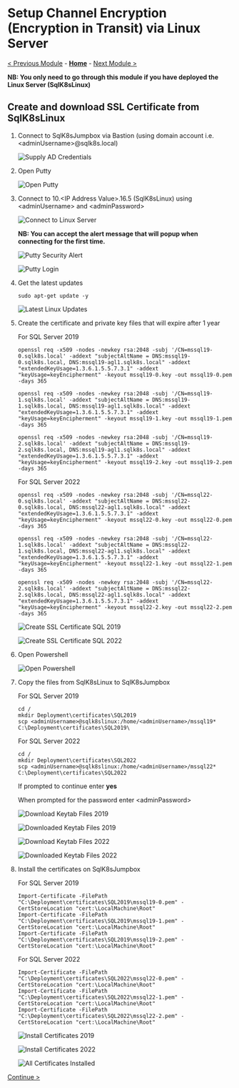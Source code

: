 # Setup Channel Encryption (Encryption in Transit) via Linux Server

[< Previous Module](../modules/kerberos.md) - **[Home](../README.md)** - [Next Module >](../modules/encryption.md)

**NB: You only need to go through this module if you have deployed the Linux Server (SqlK8sLinux)**

## Create and download SSL Certificate from SqlK8sLinux

1. Connect to SqlK8sJumpbox via Bastion (using domain account i.e. \<adminUsername\>\@sqlk8s.local)

    ![Supply AD Credentials](media/SupplyADCredentials.jpg)

2. Open Putty

    ![Open Putty](media/OpenPutty.jpg)

3. Connect to 10.\<IP Address Value\>.16.5 (SqlK8sLinux) using \<adminUsername\> and \<adminPassword\>

    ![Connect to Linux Server](media/ConnectLinux.jpg)

    **NB: You can accept the alert message that will popup when connecting for the first time.**

    ![Putty Security Alert](media/PuttySecurityAlert.jpg)

    ![Putty Login](media/PuttyLogin.jpg)

4. Get the latest updates

    ```text
    sudo apt-get update -y
    ```

    ![Latest Linux Updates](media/LatestLinuxUpdates.jpg)

5. Create the certificate and private key files that will expire after 1 year

    For SQL Server 2019

    ```text
    openssl req -x509 -nodes -newkey rsa:2048 -subj '/CN=mssql19-0.sqlk8s.local' -addext "subjectAltName = DNS:mssql19-0.sqlk8s.local, DNS:mssql19-agl1.sqlk8s.local" -addext "extendedKeyUsage=1.3.6.1.5.5.7.3.1" -addext "keyUsage=keyEncipherment" -keyout mssql19-0.key -out mssql19-0.pem -days 365
    ```

    ```text
    openssl req -x509 -nodes -newkey rsa:2048 -subj '/CN=mssql19-1.sqlk8s.local' -addext "subjectAltName = DNS:mssql19-1.sqlk8s.local, DNS:mssql19-agl1.sqlk8s.local" -addext "extendedKeyUsage=1.3.6.1.5.5.7.3.1" -addext "keyUsage=keyEncipherment" -keyout mssql19-1.key -out mssql19-1.pem -days 365
    ```

    ```text
    openssl req -x509 -nodes -newkey rsa:2048 -subj '/CN=mssql19-2.sqlk8s.local' -addext "subjectAltName = DNS:mssql19-2.sqlk8s.local, DNS:mssql19-agl1.sqlk8s.local" -addext "extendedKeyUsage=1.3.6.1.5.5.7.3.1" -addext "keyUsage=keyEncipherment" -keyout mssql19-2.key -out mssql19-2.pem -days 365
    ```

    For SQL Server 2022

    ```text
    openssl req -x509 -nodes -newkey rsa:2048 -subj '/CN=mssql22-0.sqlk8s.local' -addext "subjectAltName = DNS:mssql22-0.sqlk8s.local, DNS:mssql22-agl1.sqlk8s.local" -addext "extendedKeyUsage=1.3.6.1.5.5.7.3.1" -addext "keyUsage=keyEncipherment" -keyout mssql22-0.key -out mssql22-0.pem -days 365
    ```

    ```text
    openssl req -x509 -nodes -newkey rsa:2048 -subj '/CN=mssql22-1.sqlk8s.local' -addext "subjectAltName = DNS:mssql22-1.sqlk8s.local, DNS:mssql22-agl1.sqlk8s.local" -addext "extendedKeyUsage=1.3.6.1.5.5.7.3.1" -addext "keyUsage=keyEncipherment" -keyout mssql22-1.key -out mssql22-1.pem -days 365
    ```

    ```text
    openssl req -x509 -nodes -newkey rsa:2048 -subj '/CN=mssql22-2.sqlk8s.local' -addext "subjectAltName = DNS:mssql22-2.sqlk8s.local, DNS:mssql22-agl1.sqlk8s.local" -addext "extendedKeyUsage=1.3.6.1.5.5.7.3.1" -addext "keyUsage=keyEncipherment" -keyout mssql22-2.key -out mssql22-2.pem -days 365
    ```

    ![Create SSL Certificate SQL 2019](media/CreateSSL19.jpg)

    ![Create SSL Certificate SQL 2022](media/CreateSSL22.jpg)

6. Open Powershell

    ![Open Powershell](media/OpenPowershell.jpg)

7. Copy the files from SqlK8sLinux to SqlK8sJumpbox

    For SQL Server 2019
    
    ```text
    cd /
    mkdir Deployment\certificates\SQL2019
    scp <adminUsername>@sqlk8slinux:/home/<adminUsername>/mssql19* C:\Deployment\certificates\SQL2019\
    ```

    For SQL Server 2022
    
    ```text
    cd /
    mkdir Deployment\certificates\SQL2022
    scp <adminUsername>@sqlk8slinux:/home/<adminUsername>/mssql22* C:\Deployment\certificates\SQL2022
    ```

    If prompted to continue enter **yes**

    When prompted for the password enter \<adminPassword\>

    ![Download Keytab Files 2019](media/DownloadSSLFiles19.jpg)

    ![Downloaded Keytab Files 2019](media/DownloadedSSLFiles19.jpg)

    ![Download Keytab Files 2022](media/DownloadSSLFiles22.jpg)

    ![Downloaded Keytab Files 2022](media/DownloadedSSLFiles22.jpg)

8. Install the certificates on SqlK8sJumpbox

    For SQL Server 2019
    
    ```text
    Import-Certificate -FilePath "C:\Deployment\certificates\SQL2019\mssql19-0.pem" -CertStoreLocation "cert:\LocalMachine\Root"
    Import-Certificate -FilePath "C:\Deployment\certificates\SQL2019\mssql19-1.pem" -CertStoreLocation "cert:\LocalMachine\Root"
    Import-Certificate -FilePath "C:\Deployment\certificates\SQL2019\mssql19-2.pem" -CertStoreLocation "cert:\LocalMachine\Root"
    ```

    For SQL Server 2022
    
    ```text
    Import-Certificate -FilePath "C:\Deployment\certificates\SQL2022\mssql22-0.pem" -CertStoreLocation "cert:\LocalMachine\Root"
    Import-Certificate -FilePath "C:\Deployment\certificates\SQL2022\mssql22-1.pem" -CertStoreLocation "cert:\LocalMachine\Root"
    Import-Certificate -FilePath "C:\Deployment\certificates\SQL2022\mssql22-2.pem" -CertStoreLocation "cert:\LocalMachine\Root"
    ```

    ![Install Certificates 2019](media/CertificateInstalled19.jpg)

    ![Install Certificates 2022](media/CertificateInstalled22.jpg)

    ![All Certificates Installed](media/AllCertificatesInstalled.jpg)

[Continue >](../modules/sql19.md)
